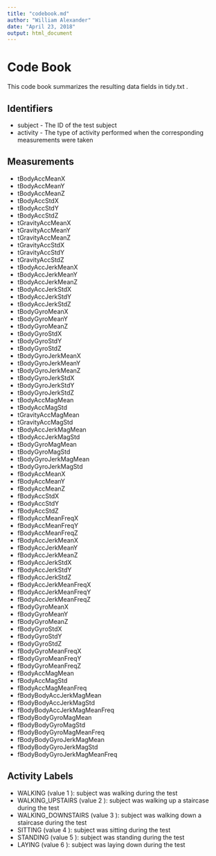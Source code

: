```yaml
---
title: "codebook.md"
author: "William Alexander"
date: "April 23, 2018"
output: html_document
---
```


 # Code Book
 
 This code book summarizes the resulting data fields in  tidy.txt .
 
 ## Identifiers
 
 *  subject  - The ID of the test subject
 *  activity  - The type of activity performed when the corresponding measurements were taken
 
 ## Measurements
 
 *  tBodyAccMeanX 
 *  tBodyAccMeanY 
 *  tBodyAccMeanZ 
 *  tBodyAccStdX 
 *  tBodyAccStdY 
 *  tBodyAccStdZ 
 *  tGravityAccMeanX 
 *  tGravityAccMeanY 
 *  tGravityAccMeanZ 
 *  tGravityAccStdX 
 *  tGravityAccStdY 
 *  tGravityAccStdZ 
 *  tBodyAccJerkMeanX 
 *  tBodyAccJerkMeanY 
 *  tBodyAccJerkMeanZ 
 *  tBodyAccJerkStdX 
 *  tBodyAccJerkStdY 
 *  tBodyAccJerkStdZ 
 *  tBodyGyroMeanX 
 *  tBodyGyroMeanY 
 *  tBodyGyroMeanZ 
 *  tBodyGyroStdX 
 *  tBodyGyroStdY 
 *  tBodyGyroStdZ 
 *  tBodyGyroJerkMeanX 
 *  tBodyGyroJerkMeanY 
 *  tBodyGyroJerkMeanZ 
 *  tBodyGyroJerkStdX 
 *  tBodyGyroJerkStdY 
 *  tBodyGyroJerkStdZ 
 *  tBodyAccMagMean 
 *  tBodyAccMagStd 
 *  tGravityAccMagMean 
 *  tGravityAccMagStd 
 *  tBodyAccJerkMagMean 
 *  tBodyAccJerkMagStd 
 *  tBodyGyroMagMean 
 *  tBodyGyroMagStd 
 *  tBodyGyroJerkMagMean 
 *  tBodyGyroJerkMagStd 
 *  fBodyAccMeanX 
 *  fBodyAccMeanY 
 *  fBodyAccMeanZ 
 *  fBodyAccStdX 
 *  fBodyAccStdY 
 *  fBodyAccStdZ 
 *  fBodyAccMeanFreqX 
 *  fBodyAccMeanFreqY 
 *  fBodyAccMeanFreqZ 
 *  fBodyAccJerkMeanX 
 *  fBodyAccJerkMeanY 
 *  fBodyAccJerkMeanZ 
 *  fBodyAccJerkStdX 
 *  fBodyAccJerkStdY 
 *  fBodyAccJerkStdZ 
 *  fBodyAccJerkMeanFreqX 
 *  fBodyAccJerkMeanFreqY 
 *  fBodyAccJerkMeanFreqZ 
 *  fBodyGyroMeanX 
 *  fBodyGyroMeanY 
 *  fBodyGyroMeanZ 
 *  fBodyGyroStdX 
 *  fBodyGyroStdY 
 *  fBodyGyroStdZ 
 *  fBodyGyroMeanFreqX 
 *  fBodyGyroMeanFreqY 
 *  fBodyGyroMeanFreqZ 
 *  fBodyAccMagMean 
 *  fBodyAccMagStd 
 *  fBodyAccMagMeanFreq 
 *  fBodyBodyAccJerkMagMean 
 *  fBodyBodyAccJerkMagStd 
 *  fBodyBodyAccJerkMagMeanFreq 
 *  fBodyBodyGyroMagMean 
 *  fBodyBodyGyroMagStd 
 *  fBodyBodyGyroMagMeanFreq 
 *  fBodyBodyGyroJerkMagMean 
 *  fBodyBodyGyroJerkMagStd 
 *  fBodyBodyGyroJerkMagMeanFreq 
 
 ## Activity Labels
 
 *  WALKING  (value  1 ): subject was walking during the test
 *  WALKING_UPSTAIRS  (value  2 ): subject was walking up a staircase during the test
 *  WALKING_DOWNSTAIRS  (value  3 ): subject was walking down a staircase during the test
 *  SITTING  (value  4 ): subject was sitting during the test
 *  STANDING  (value  5 ): subject was standing during the test
 *  LAYING  (value  6 ): subject was laying down during the test
